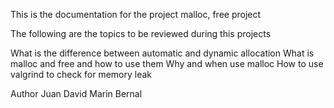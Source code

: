 This is the documentation for the project malloc, free project

The following are the topics to be reviewed during this projects

What is the difference between automatic and dynamic allocation
What is malloc and free and how to use them
Why and when use malloc
How to use valgrind to check for memory leak

Author 
Juan David Marin Bernal